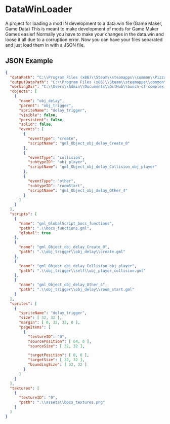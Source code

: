 # DataWinLoader
A project for loading a mod IN development to a data.win file (Game Maker, Game Data)
This is meant to make development of mods for Game Maker Games easier!
Normally you have to make your changes in the data.win and loose it all due to a corruption error.
Now you can have your files separated and just load them in with a JSON file.

## JSON Example
```json
{
  "dataPath": "C:\\Program Files (x86)\\Steam\\steamapps\\common\\Pizza Tower\\backup.win",
  "outputDataPath": "C:\\Program Files (x86)\\Steam\\steamapps\\common\\Pizza Tower\\data.win",
  "workingDir": "C:\\Users\\Admin\\Documents\\GitHub\\bunch-of-complex-stuff",
  "objects": [
    {
      "name": "obj_delay",
      "parent": "obj_trigger",
      "spriteName": "delay_trigger",
      "visible": false,
      "persistent": false,
      "solid": false,
      "events": [
        {
          "eventType": "create",
          "scriptName": "gml_Object_obj_delay_Create_0"
        },
        {
          "eventType": "collision",
          "subtypeID": "obj_player",
          "scriptName": "gml_Object_obj_delay_Collision_obj_player"
        },
        {
          "eventType": "other",
          "subtypeID": "roomStart",
          "scriptName": "gml_Object_obj_delay_Other_4"
        }
      ]
    }
  ],
  "scripts": [
    {
      "name": "gml_GlobalScript_bocs_functions",
      "path": ".\\bocs_functions.gml",
      "global": true
    },
    {
      "name": "gml_Object_obj_delay_Create_0",
      "path": ".\\obj_trigger\\obj_delay\\create.gml"
    },
    {
      "name": "gml_Object_obj_delay_Collision_obj_player",
      "path": ".\\obj_trigger\\self\\obj_player_collision.gml"
    },
    {
      "name": "gml_Object_obj_delay_Other_4",
      "path": ".\\obj_trigger\\obj_delay\\room_start.gml"
    }
  ],
  "sprites": [
    {
      "spriteName": "delay_trigger",
      "size": [ 32, 32 ],
      "margin": [ 0, 32, 32, 0 ],
      "pageItems": [
        {
          "textureID": "0",
          "sourcePosition": [ 64, 0 ],
          "sourceSize": [ 32, 32 ],

          "targetPosition": [ 0, 0 ],
          "targetSize": [ 32, 32 ],
          "boundingSize": [ 32, 32 ]
        }
      ]
    }
  ],
  "textures": [
    {
      "textureID": "0",
      "path": ".\\assets\\bocs_textures.png"
    }
  ]
}
```
